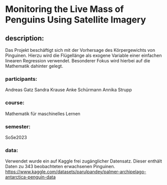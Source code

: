 # Monitoring the Live Mass of Penguins Using Satellite Imagery

## description:
Das Projekt beschäftigt sich mit der Vorhersage des Körpergewichts von Pinguinen. Hierzu wird die Flügellänge als exogene Variable einer einfachen linearen Regression verwendet. Besonderer Fokus wird hierbei auf die Mathematik dahinter gelegt.

### participants:
Andreas Gatz
Sandra Krause
Anke Schürmann
Annika Strupp

### course:
Mathematik für maschinelles Lernen

### semester:
SoSe2023

### data:
Verwendet wurde ein auf Kaggle frei zugänglicher Datensatz. Dieser enthält Daten zu 343 beobachteten erwachsenen Pinguinen.
https://www.kaggle.com/datasets/parulpandey/palmer-archipelago-antarctica-penguin-data

